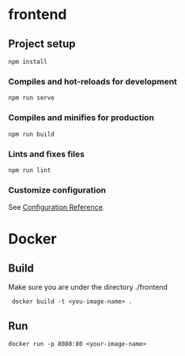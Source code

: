 # frontend

## Project setup
```
npm install
```

### Compiles and hot-reloads for development
```
npm run serve
```

### Compiles and minifies for production
```
npm run build
```

### Lints and fixes files
```
npm run lint
```

### Customize configuration
See [Configuration Reference](https://cli.vuejs.org/config/).

# Docker

## Build
Make sure you are under the directory ./frontend
```
 docker build -t <you-image-name> .  
```
## Run
```
docker run -p 8080:80 <your-image-name>
```
